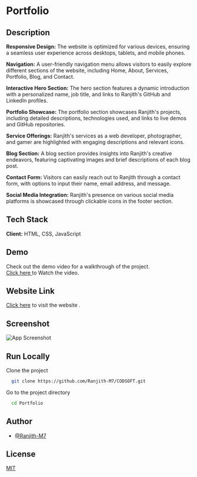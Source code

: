
# Portfolio

## Description
**Responsive Design:** The website is optimized for various devices, ensuring a seamless user experience across desktops, tablets, and mobile phones.

**Navigation:** A user-friendly navigation menu allows visitors to easily explore different sections of the website, including Home, About, Services, Portfolio, Blog, and Contact.

**Interactive Hero Section:** The hero section features a dynamic introduction with a personalized name, job title, and links to Ranjith's GitHub and LinkedIn profiles.

**Portfolio Showcase:** The portfolio section showcases Ranjith's projects, including detailed descriptions, technologies used, and links to live demos and GitHub repositories.

**Service Offerings:** Ranjith's services as a web developer, photographer, and gamer are highlighted with engaging descriptions and relevant icons.

**Blog Section:** A blog section provides insights into Ranjith's creative endeavors, featuring captivating images and brief descriptions of each blog post.

**Contact Form:** Visitors can easily reach out to Ranjith through a contact form, with options to input their name, email address, and message.

**Social Media Integration:** Ranjith's presence on various social media platforms is showcased through clickable icons in the footer section.

## Tech Stack

**Client:** HTML, CSS, JavaScript

## Demo

Check out the demo video for a walkthrough of the project.  
[Click here ](https://github.com/Ranjith-M7/CODSOFT/assets/126071064/a30e9c31-bc68-4588-b70a-0d3c4a7ae1d0)to Watch the video.

## Website Link
[Click here](https://ranjith-m7.github.io/CODSOFT/Portfolio/) to visit the website .


## Screenshot

![App Screenshot](https://github.com/Ranjith-M7/CODSOFT/assets/126071064/561c8a71-250b-4930-84c6-d56c0cd5679e)

## Run Locally

Clone the project

```bash
  git clone https://github.com/Ranjith-M7/CODSOFT.git
```

Go to the project directory

```bash
  cd Portfolio
```

## Author

- [@Ranjith-M7](https://github.com/Ranjith-M7)


## License

[MIT](https://choosealicense.com/licenses/mit/)
